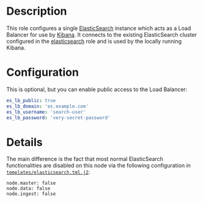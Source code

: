 # Description

This role configures a single [ElasticSearch](https://www.elastic.co/guide/en/elasticsearch/reference/6.3/index.html) instance which acts as a Load Balancer for use by [Kibana](../kibana). It connects to the existing ElasticSearch cluster configured in the [elasticsearch](../elasticsearch) role and is used by the locally running Kibana.

# Configuration

This is optional, but you can enable public access to the Load Balancer:
```yaml
es_lb_public: true
es_lb_domain: 'es.example.com'
es_lb_username: 'search-user'
es_lb_password: 'very-secret-password'
```

# Details

The main difference is the fact that most normal ElasticSearch functionalities are disabled on this node via the following configuration in [`templates/elasticsearch.tml.j2`](./templates/elasticsearch.tml.j2):
```
node.master: false
node.data: false
node.ingest: false
```
